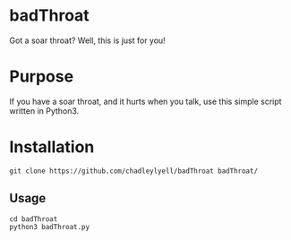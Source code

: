 # badThroat
Got a soar throat? Well, this is just for you!

# Purpose
If you have a soar throat, and it hurts when you talk, use this simple script written in Python3.

# Installation

```
git clone https://github.com/chadleylyell/badThroat badThroat/
```
## Usage

```
cd badThroat
python3 badThroat.py
```
